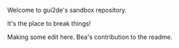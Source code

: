 
Welcome to gui2de's sandbox repository.

It's the place to break things!

Making some edit here. Bea's contribution to the readme.